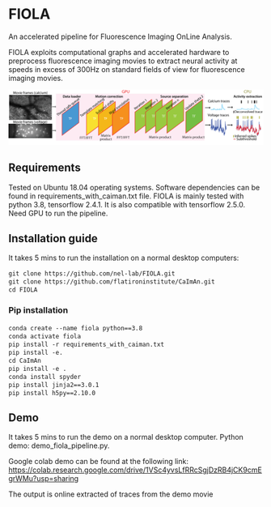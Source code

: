 # FIOLA
An accelerated pipeline for Fluorescence Imaging OnLine Analysis.

FIOLA exploits computational graphs and accelerated hardware to preprocess fluorescence imaging movies to extract neural activity at speeds in excess of 300Hz on standard fields of view for fluorescence imaging movies.

![fiola overview image](/fiola_overview.png)

## Requirements
Tested on Ubuntu 18.04 operating systems. Software dependencies can be found in requirements_with_caiman.txt file. FIOLA is mainly tested with python 3.8, tensorflow 2.4.1. It is also compatible with tensorflow 2.5.0. Need GPU to run the pipeline.

## Installation guide
It takes 5 mins to run the installation on a normal desktop computers:

```
git clone https://github.com/nel-lab/FIOLA.git
git clone https://github.com/flatironinstitute/CaImAn.git
cd FIOLA
```

### Pip installation
```
conda create --name fiola python==3.8
conda activate fiola
pip install -r requirements_with_caiman.txt
pip install -e.
cd CaImAn
pip install -e . 
conda install spyder
pip install jinja2==3.0.1
pip install h5py==2.10.0
```


## Demo
It takes 5 mins to run the demo on a normal desktop computer. Python demo: demo_fiola_pipeline.py. 

Google colab demo can be found at the following link: https://colab.research.google.com/drive/1VSc4yvsLfRRcSgjDzRB4jCK9cmEgrWMu?usp=sharing

The output is online extracted of traces from the demo movie

